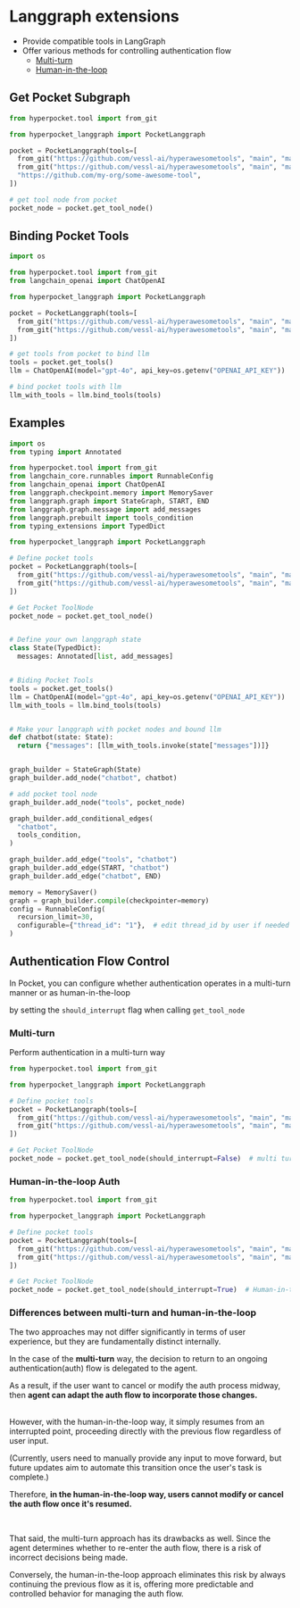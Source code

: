 # Langgraph extensions

- Provide compatible tools in LangGraph
- Offer various methods for controlling authentication flow
    - [Multi-turn](#multi-turn)
    - [Human-in-the-loop](#human-in-the-loop-auth)

## Get Pocket Subgraph

```python
from hyperpocket.tool import from_git

from hyperpocket_langgraph import PocketLanggraph

pocket = PocketLanggraph(tools=[
  from_git("https://github.com/vessl-ai/hyperawesometools", "main", "managed-tools/slack/get-message"),
  from_git("https://github.com/vessl-ai/hyperawesometools", "main", "managed-tools/slack/post-message"),
  "https://github.com/my-org/some-awesome-tool",
])

# get tool node from pocket
pocket_node = pocket.get_tool_node()
```

## Binding Pocket Tools

```python
import os

from hyperpocket.tool import from_git
from langchain_openai import ChatOpenAI

from hyperpocket_langgraph import PocketLanggraph

pocket = PocketLanggraph(tools=[
  from_git("https://github.com/vessl-ai/hyperawesometools", "main", "managed-tools/slack/get-message"),
  from_git("https://github.com/vessl-ai/hyperawesometools", "main", "managed-tools/slack/post-message"),
])

# get tools from pocket to bind llm
tools = pocket.get_tools()
llm = ChatOpenAI(model="gpt-4o", api_key=os.getenv("OPENAI_API_KEY"))

# bind pocket tools with llm
llm_with_tools = llm.bind_tools(tools)
```

## Examples

```python
import os
from typing import Annotated

from hyperpocket.tool import from_git
from langchain_core.runnables import RunnableConfig
from langchain_openai import ChatOpenAI
from langgraph.checkpoint.memory import MemorySaver
from langgraph.graph import StateGraph, START, END
from langgraph.graph.message import add_messages
from langgraph.prebuilt import tools_condition
from typing_extensions import TypedDict

from hyperpocket_langgraph import PocketLanggraph

# Define pocket tools
pocket = PocketLanggraph(tools=[
  from_git("https://github.com/vessl-ai/hyperawesometools", "main", "managed-tools/slack/get-message"),
  from_git("https://github.com/vessl-ai/hyperawesometools", "main", "managed-tools/slack/post-message"),
])

# Get Pocket ToolNode
pocket_node = pocket.get_tool_node()


# Define your own langgraph state
class State(TypedDict):
  messages: Annotated[list, add_messages]


# Biding Pocket Tools
tools = pocket.get_tools()
llm = ChatOpenAI(model="gpt-4o", api_key=os.getenv("OPENAI_API_KEY"))
llm_with_tools = llm.bind_tools(tools)


# Make your langgraph with pocket nodes and bound llm
def chatbot(state: State):
  return {"messages": [llm_with_tools.invoke(state["messages"])]}


graph_builder = StateGraph(State)
graph_builder.add_node("chatbot", chatbot)

# add pocket tool node
graph_builder.add_node("tools", pocket_node)

graph_builder.add_conditional_edges(
  "chatbot",
  tools_condition,
)

graph_builder.add_edge("tools", "chatbot")
graph_builder.add_edge(START, "chatbot")
graph_builder.add_edge("chatbot", END)

memory = MemorySaver()
graph = graph_builder.compile(checkpointer=memory)
config = RunnableConfig(
  recursion_limit=30,
  configurable={"thread_id": "1"},  # edit thread_id by user if needed
)
```

## Authentication Flow Control

In Pocket, you can configure whether authentication operates in a multi-turn manner or as human-in-the-loop

by setting the `should_interrupt` flag when calling `get_tool_node`

### Multi-turn

Perform authentication in a multi-turn way

```python
from hyperpocket.tool import from_git

from hyperpocket_langgraph import PocketLanggraph

# Define pocket tools
pocket = PocketLanggraph(tools=[
  from_git("https://github.com/vessl-ai/hyperawesometools", "main", "managed-tools/slack/get-message"),
  from_git("https://github.com/vessl-ai/hyperawesometools", "main", "managed-tools/slack/post-message"),
])

# Get Pocket ToolNode
pocket_node = pocket.get_tool_node(should_interrupt=False)  # multi turn 
```

### Human-in-the-loop Auth

```python
from hyperpocket.tool import from_git

from hyperpocket_langgraph import PocketLanggraph

# Define pocket tools
pocket = PocketLanggraph(tools=[
  from_git("https://github.com/vessl-ai/hyperawesometools", "main", "managed-tools/slack/get-message"),
  from_git("https://github.com/vessl-ai/hyperawesometools", "main", "managed-tools/slack/post-message"),
])

# Get Pocket ToolNode
pocket_node = pocket.get_tool_node(should_interrupt=True)  # Human-in-the-loop 
```

### Differences between multi-turn and human-in-the-loop

The two approaches may not differ significantly in terms of user experience, but they are fundamentally distinct
internally.

In the case of the **multi-turn** way, the decision to return to an ongoing authentication(auth) flow is delegated to
the agent.

As a result, if the user want to cancel or modify the auth process midway, then **agent can adapt the
auth flow to incorporate those changes.**

<br>
However, with the human-in-the-loop way, it simply resumes from an interrupted point, proceeding directly with the
previous flow regardless of user input.

(Currently, users need to manually provide any input to move forward, but future updates aim to automate this transition
once the user's task is complete.)

Therefore, **in the human-in-the-loop way, users cannot modify or cancel the auth flow once it's resumed.**

<br>


That said, the multi-turn approach has its drawbacks as well. Since the agent determines whether to re-enter the auth
flow, there is a risk of incorrect decisions being made.

Conversely, the human-in-the-loop approach eliminates this risk by always continuing the previous flow as it is,
offering more predictable and controlled behavior for managing the auth flow.

